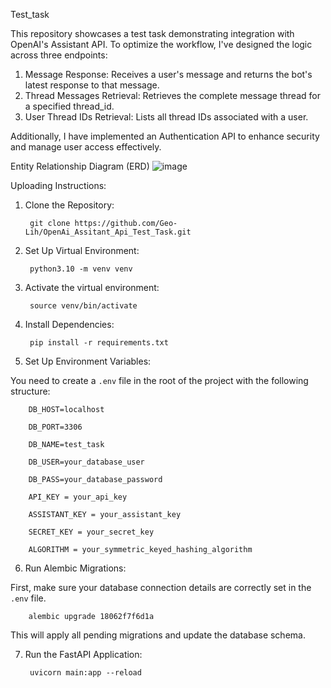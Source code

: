 Test_task

This repository showcases a test task demonstrating integration with OpenAI's Assistant API. To optimize the workflow, I've designed the logic across three endpoints:

1. Message Response: Receives a user's message and returns the bot's latest response to that message.
2. Thread Messages Retrieval: Retrieves the complete message thread for a specified thread_id.
3. User Thread IDs Retrieval: Lists all thread IDs associated with a user.

Additionally, I have implemented an Authentication API to enhance security and manage user access effectively.





Entity Relationship Diagram (ERD)
        ![image](https://github.com/Geo-Lih/OpenAi_Assitant_Api_Test_Task/assets/72580162/723ab6f7-89c8-41c7-aea6-98b184bccb74)





Uploading Instructions:

1. Clone the Repository:

        git clone https://github.com/Geo-Lih/OpenAi_Assitant_Api_Test_Task.git


2. Set Up Virtual Environment:

        python3.10 -m venv venv

3. Activate the virtual environment:

        source venv/bin/activate


4. Install Dependencies:

        pip install -r requirements.txt


5. Set Up Environment Variables:

You need to create a `.env` file in the root of the project with the following structure:

        DB_HOST=localhost
        
        DB_PORT=3306
        
        DB_NAME=test_task
        
        DB_USER=your_database_user
        
        DB_PASS=your_database_password

        API_KEY = your_api_key
        
        ASSISTANT_KEY = your_assistant_key

        SECRET_KEY = your_secret_key
        
        ALGORITHM = your_symmetric_keyed_hashing_algorithm


6. Run Alembic Migrations:

First, make sure your database connection details are correctly set in the `.env` file.

        alembic upgrade 18062f7f6d1a

This will apply all pending migrations and update the database schema.


7. Run the FastAPI Application:

        uvicorn main:app --reload
